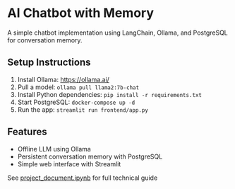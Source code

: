 # AI Chatbot with Memory

A simple chatbot implementation using LangChain, Ollama, and PostgreSQL for conversation memory.

## Setup Instructions

1. Install Ollama: https://ollama.ai/
2. Pull a model: `ollama pull llama2:7b-chat`
3. Install Python dependencies: `pip install -r requirements.txt`
4. Start PostgreSQL: `docker-compose up -d`
5. Run the app: `streamlit run frontend/app.py`

## Features

- Offline LLM using Ollama
- Persistent conversation memory with PostgreSQL
- Simple web interface with Streamlit

See [project_document.ipynb](https://github.com/sclauguico/ai-chatbot-assessment/blob/main/notebook/project_documentation.ipynb) for full technical guide